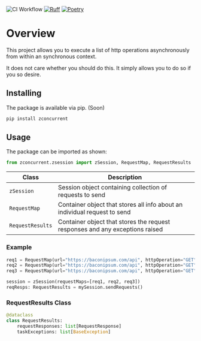 ![CI Workflow](https://github.com/fullerzz/zConcurrent/actions/workflows/ci.yml/badge.svg)
[![Ruff](https://img.shields.io/endpoint?url=https://raw.githubusercontent.com/astral-sh/ruff/main/assets/badge/v2.json)](https://github.com/astral-sh/ruff)
[![Poetry](https://img.shields.io/endpoint?url=https://python-poetry.org/badge/v0.json)](https://python-poetry.org/)

# Overview

This project allows you to execute a list of http operations asynchronously from within an synchronous context.

It does not care whether you should do this. It simply allows you to do so if you so desire.

## Installing

The package is available via pip. (Soon)

```bash
pip install zconcurrent
```

## Usage

The package can be imported as shown:

```python
from zconcurrent.zsession import zSession, RequestMap, RequestResults
```

| Class | Description|
| ----- | -----------|
| `zSession` | Session object containing collection of requests to send |
| `RequestMap` | Container object that stores all info about an individual request to send |
| `RequestResults` | Container object that stores the request responses and any exceptions raised |


### Example

```python
req1 = RequestMap(url="https://baconipsum.com/api", httpOperation="GET", queryParams={"type": "meat-and-filler", "format": "json"})
req2 = RequestMap(url="https://baconipsum.com/api", httpOperation="GET", queryParams={"type": "all-meat", "format": "json"})
req3 = RequestMap(url="https://baconipsum.com/api", httpOperation="GET", queryParams={"type": "meat-and-filler", "format": "json"})

session = zSession(requestMaps=[req1, req2, req3])
reqResps: RequestResults = mySession.sendRequests()
```

### RequestResults Class

```python
@dataclass
class RequestResults:
    requestResponses: list[RequestResponse]
    taskExceptions: list[BaseException]
```
